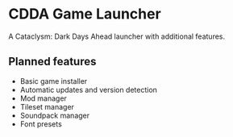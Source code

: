 # CDDA Game Launcher

A Cataclysm: Dark Days Ahead launcher with additional features.

## Planned features

* Basic game installer
* Automatic updates and version detection
* Mod manager
* Tileset manager
* Soundpack manager
* Font presets